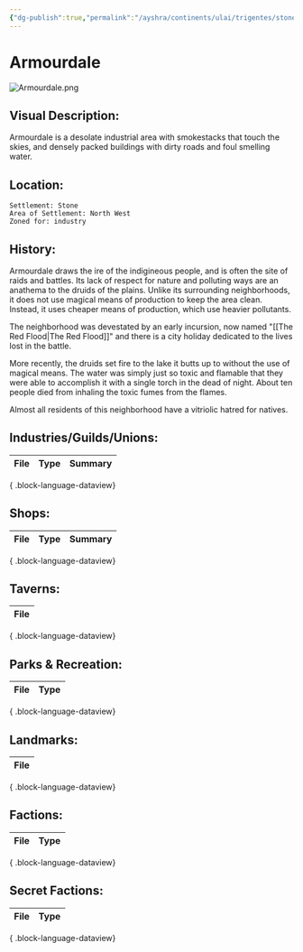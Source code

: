 ```yaml
---
{"dg-publish":true,"permalink":"/ayshra/continents/ulai/trigentes/stone/neighborhoods/armourdale/"}
---
```


# Armourdale
![Armourdale.png](/img/user/Inbox/Attachments/Armourdale.png)
## Visual Description:

Armourdale is a desolate industrial area with smokestacks that touch the skies, and densely packed buildings with dirty roads and foul smelling water.  

## Location:
	Settlement: Stone
	Area of Settlement: North West
	Zoned for: industry

## History:

Armourdale draws the ire of the indigineous people, and is often the site of raids and battles. Its lack of respect for nature and polluting ways are an anathema to the druids of the plains. Unlike its surrounding neighborhoods, it does not use magical means of production to keep the area clean. Instead, it uses cheaper means of production, which use heavier pollutants.

The neighborhood was devestated by an early incursion, now named "[[The Red Flood\|The Red Flood]]" and there is a city holiday dedicated to the lives lost in the battle. 

More recently, the druids set fire to the lake it butts up to without the use of magical means. The water was simply just so toxic and flamable that they were able to accomplish it with a single torch in the dead of night. About ten people died from inhaling the toxic fumes from the flames.

Almost all residents of this neighborhood have a vitriolic hatred for natives. 

## Industries/Guilds/Unions:
| File | Type | Summary |
| ---- | ---- | ------- |

{ .block-language-dataview}
## Shops:
| File | Type | Summary |
| ---- | ---- | ------- |

{ .block-language-dataview}
## Taverns:
| File |
| ---- |

{ .block-language-dataview}
## Parks & Recreation:
| File | Type |
| ---- | ---- |

{ .block-language-dataview}
## Landmarks:
| File |
| ---- |

{ .block-language-dataview}
## Factions:
| File | Type |
| ---- | ---- |

{ .block-language-dataview}
## Secret Factions:
| File | Type |
| ---- | ---- |

{ .block-language-dataview}

